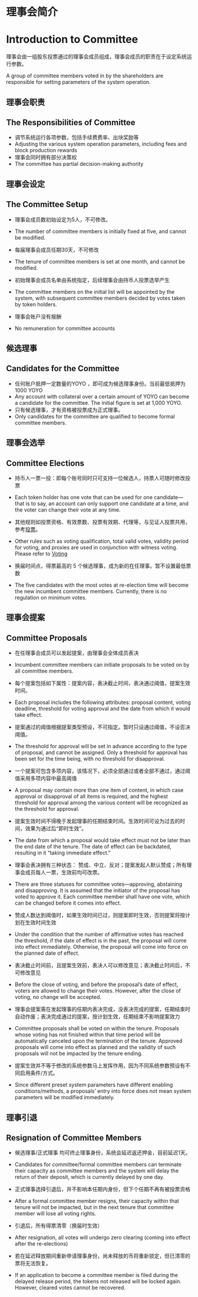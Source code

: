 # 理事会简介
# Introduction to Committee

理事会由一组股东投票通过的理事会成员组成，理事会成员的职责在于设定系统运行参数。

A group of committee members voted in by the shareholders are responsible for setting parameters of the system operation.


## 理事会职责
## The Responsibilities of Committee

- 调节系统运行各项参数，包括手续费费率、出块奖励等
- Adjusting the various system operation parameters, including fees and block production rewards
- 理事会同时拥有部分决策权
- The committee has partial decision-making authority

## 理事会设定
## The Committee Setup

- 理事会成员数初始设定为5人，不可修改。
- The number of committee members is initially fixed at five, and cannot be modified.

- 每届理事会成员任期30天，不可修改
- The tenure of committee members is set at one month, and cannot be modified.

- 初始理事会成员名单由系统指定，后续理事会由持币人投票选举产生
- The committee members on the initial list will be appointed by the system, with subsequent committee members decided by votes taken by token holders.

- 理事会账户没有报酬
- No remuneration for committee accounts

## 候选理事
## Candidates for the Committee

- 任何账户抵押一定数量的YOYO ，即可成为候选理事身份。当前最低抵押为 1000 YOYO
- Any account with collateral over a certain amount of YOYO can become a candidate for the committee. The initial figure is set at 1,000 YOYO.
- 只有候选理事，才有资格被投票成为正式理事。
- Only candidates for the committee are qualified to become formal committee members.

## 理事会选举
## Committee Elections

- 持币人一票一投：即每个账号同时只可支持一位候选人，持票人可随时修改投票
- Each token holder has one vote that can be used for one candidate—that is to say, an account can only support one candidate at a time, and the voter can change their vote at any time.

- 其他规则如投票资格、有效票数、投票有效期、代理等，与见证人投票共用，参考[投票](./vote_pledge/vote.html)。
- Other rules such as voting qualification, total valid votes, validity period for voting, and proxies are used in conjunction with witness voting. Please refer to [Voting](./vote_pledge/vote.html)

- 换届时间点，得票最高的 5 个候选理事，成为新的在任理事。暂不设置最低票数
- The five candidates with the most votes at re-election time will become the new incumbent committee members. Currently, there is no regulation on minimum votes.

## 理事会提案
## Committee Proposals

- 在任理事会成员可以发起提案，由理事会全体成员表决
- Incumbent committee members can initiate proposals to be voted on by all committee members.

- 每个提案包括如下属性：提案内容，表决截止时间，表决通过阈值，提案生效时间。
- Each proposal includes the following attributes: proposal content, voting deadline, threshold for voting approval and the date from which it would take effect.

- 提案通过的阈值根据提案类型预设，不可指定。暂时只设通过阈值，不设否决阈值。
- The threshold for approval will be set in advance according to the type of proposal, and cannot be assigned. Only a threshold for approval has been set for the time being, with no threshold for disapproval.

- 一个提案可包含多项内容，该情况下，必须全部通过或者全部不通过，通过阈值采用多项内容中最高阈值
- A proposal may contain more than one item of content, in which case approval or disapproval of all items is required, and the highest threshold for approval among the various content will be recognized as the threshold for approval.

- 提案生效时间不得晚于发起理事的任期结束时间。生效时间可设为过去的时间，效果为通过后“即时生效”。
- The date from which a proposal would take effect must not be later than the end date of the tenure. The date of effect can be backdated, resulting in it “taking immediate effect.”

- 理事会表决拥有三种状态： 赞成、中立、反对；提案发起人默认赞成；所有理事会成员每人一票，生效前均可改票。
- There are three statuses for committee votes—approving, abstaining and disapproving. It is assumed that the initiator of the proposal has voted to approve it. Each committee member shall have one vote, which can be changed before it comes into effect.

- 赞成人数达到阈值时，如果生效时间已过，则提案即时生效，否则提案将按计划在生效时间生效
- Under the condition that the number of affirmative votes has reached the threshold, if the date of effect is in the past, the proposal will come into effect immediately. Otherwise, the proposal will come into force on the planned date of effect.

- 表决截止时间前，且提案生效前，表决人可以修改意见；表决截止时间后，不可修改意见
- Before the close of voting, and before the proposal’s date of effect, voters are allowed to change their votes. However, after the close of voting, no change will be accepted.

- 理事会提案需在发起理事的任期内表决完成，没表决完成的提案，任期结束时自动作废；表决完成通过的提案，按计划生效，任期结束不影响提案效力
- Committee proposals shall be voted on within the tenure. Proposals whose voting has not finished within that time period will be automatically canceled upon the termination of the tenure. Approved proposals will come into effect as planned and the validity of such proposals will not be impacted by the tenure ending.

- 提案生效并不等于修改的系统参数马上发挥作用，因为不同系统参数预设有不同启用条件/方式。
- Since different preset system parameters have different enabling conditions/methods, a proposals’ entry into force does not mean system parameters will be modified immediately.

## 理事引退
## Resignation of Committee Members

- 候选理事/正式理事 均可终止理事身份，系统会延迟返还押金，目前延迟1天。
- Candidates for committee/formal committee members can terminate their capacity as committee members and the system will delay the return of their deposit, which is currently delayed by one day.

- 正式理事选择引退后，并不影响本任期内身份，但下个任期不再有被投票资格
- After a formal committee member resigns, their capacity within that tenure will not be impacted, but in the next tenure that committee member will lose all voting rights.

- 引退后，所有得票清零（换届时生效）
- After resignation, all votes will undergo zero clearing (coming into effect after the re-elections)

- 若在延迟释放期间重新申请理事身份，尚未释放的币将重新锁定，但已清零的票将无法恢复。
- If an application to become a committee member is filed during the delayed release period, the tokens not released will be locked again. However, cleared votes cannot be recovered.
